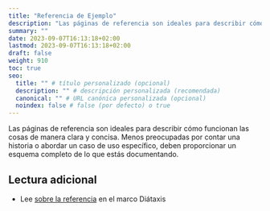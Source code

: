 ```yaml
---
title: "Referencia de Ejemplo"
description: "Las páginas de referencia son ideales para describir cómo funcionan las cosas de manera clara y concisa."
summary: ""
date: 2023-09-07T16:13:18+02:00
lastmod: 2023-09-07T16:13:18+02:00
draft: false
weight: 910
toc: true
seo:
  title: "" # título personalizado (opcional)
  description: "" # descripción personalizada (recomendada)
  canonical: "" # URL canónica personalizada (opcional)
  noindex: false # false (por defecto) o true
---
```

Las páginas de referencia son ideales para describir cómo funcionan las cosas de manera clara y concisa. Menos preocupadas por contar una historia o abordar un caso de uso específico, deben proporcionar un esquema completo de lo que estás documentando.

## Lectura adicional

- Lee [sobre la referencia](https://diataxis.fr/reference/) en el marco Diátaxis

